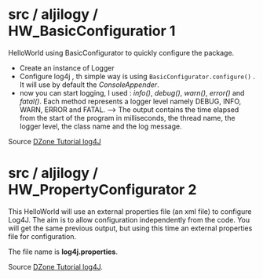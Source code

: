 # src / aljilogy / HW_BasicConfiguratior 1 

HelloWorld using BasicConfigurator to quickly configure the package. 
* Create an instance of Logger
* Configure log4j , th simple way is using `BasicConfigurator.configure()` . It will use by default the _ConsoleAppender_.
* now you can start logging, I used : _info()_, _debug()_, _warn()_, _error()_ and _fatal()_.  Each method represents a logger level namely DEBUG, INFO, WARN, ERROR and FATAL. 
--> The output contains the time elapsed from the start of the program in milliseconds, the thread name, the logger level, the class name and the log message.

Source [DZone Tutorial log4J](http://www.dzone.com/tutorials/java/log4j/log4j-configuration.html)


# src / aljilogy / HW_PropertyConfigurator 2 

This HelloWorld will use an external properties file (an xml file) to configure Log4J. The aim is to allow configuration independently from the code. 
You will get the same previous output, but using this time an external properties file for configuration.

The file name is **log4j.properties**. 

Source [DZone Tutorial log4J](http://www.dzone.com/tutorials/java/log4j/sample-log4j-properties-file-configuration-1.html).

